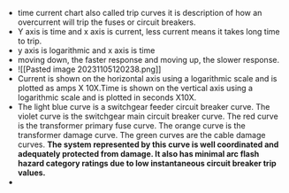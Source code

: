 - time current chart also called trip curves it is description of how an overcurrent will trip the fuses or circuit breakers.
- Y axis is time and x axis is current, less current means it takes long time to trip.
- y axis is logarithmic and x axis is time
- moving down, the faster response and moving up, the slower response.
- ![[Pasted image 20231105120238.png]]
- Current is shown on the horizontal axis using a logarithmic scale and is plotted as amps X 10X.Time is shown on the vertical axis using a logarithmic scale and is plotted in seconds X10X.
- The light blue curve is a switchgear feeder circuit breaker curve. The violet curve is the switchgear main circuit breaker curve. The red curve is the transformer primary fuse curve. The orange curve is the transformer damage curve. The green curves are the cable damage curves. **The system represented by this curve is well coordinated and adequately protected from damage. It also has minimal arc flash hazard category ratings due to low instantaneous circuit breaker trip values.**
- 
